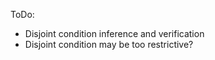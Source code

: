 ToDo:

* Disjoint condition inference and verification
* Disjoint condition may be too restrictive?
